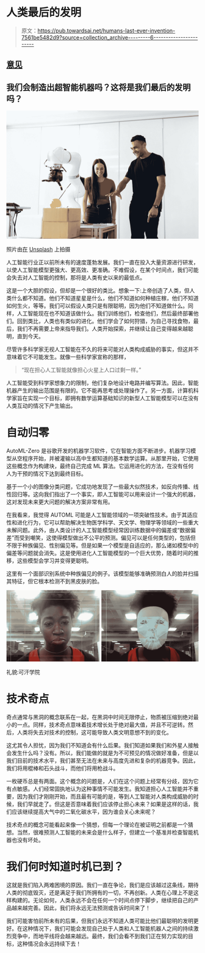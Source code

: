 # 人类最后的发明

> 原文：<https://pub.towardsai.net/humans-last-ever-invention-7561be5482d9?source=collection_archive---------6----------------------->

## [意见](https://towardsai.net/p/category/opinion)

## 我们会制造出超智能机器吗？这将是我们最后的发明吗？

![](img/2a3bda35ee3ed50c9e3876803da5cfec.png)

照片由[在](https://unsplash.com/@thisisengineering?utm_source=medium&utm_medium=referral) [Unsplash](https://unsplash.com?utm_source=medium&utm_medium=referral) 上拍摄

人工智能行业正以前所未有的速度蓬勃发展。我们一直在投入大量资源进行研发，以使人工智能模型更强大、更高效、更准确。不难假设，在某个时间点，我们可能会失去对人工智能的控制，那将是人类有史以来的最低点。

这是一个大胆的假设，但却是一个很好的类比。想象一下:上帝创造了人类，但人类什么都不知道。他们不知道星星是什么，他们不知道如何种植庄稼，他们不知道如何生火，等等。我们可以假设人类只是有限聪明，因为他们不知道做什么。同样，人工智能现在也不知道该做什么。我们训练他们，检查他们，然后最终部署他们。回到类比，人类也有类似的进化。他们学会了如何狩猎，为自己寻找食物，最后，我们不再需要上帝来指导我们。人类开始探索，并继续让自己变得越来越聪明，直到今天。

尽管许多科学家无视人工智能在不久的将来可能对人类构成威胁的事实，但这并不意味着它不可能发生。就像一些科学家宣称的那样，

> “现在担心人工智能就像担心火星上人口过剩一样。”

人工智能受到科学家想象力的限制，他们复杂地设计电路并编写算法。因此，智能机器产生的输出范围是有限的。它不能再思考或处理操作了。另一方面，计算机科学家旨在实现一个目标，即拥有数学运算基础知识的新型人工智能模型可以在没有人类互动的情况下产生输出。

# 自动归零

AutoML-Zero 是谷歌开发的机器学习软件，它在智能方面不断进步。机器学习模型从空程序开始，并被灌输以高中生都知道的基本数学运算。从那里开始，它使用这些概念作为构建块，最终自己完成 ML 算法。它运用进化的方法，在没有任何人为干预的情况下达到最终目标。

基于一个小的图像分类问题，它成功地发现了一些最大似然技术，如反向传播、线性回归等。这向我们指出了一个事实，即人工智能可以用来设计一个强大的机器，这对发现未来更大问题的解决方案非常有用。

在我看来，我觉得 AUTOML 可能是人工智能领域的一项突破性技术。由于其适应性和进化行为，它可以帮助解决生物医学科学、天文学、物理学等领域的一些重大未解问题。此外，由人类设计的人工智能模型经常因训练数据中的偏差或“数据偏差”而受到嘲笑，这使得模型做出不公平的预测。偏见可以是任何类型的，包括但不限于种族偏见、性别偏见等。但是如果一个模型是自适应的，那么诸如模型中的偏差等问题就会消失。这是使用进化人工智能模型的一个巨大优势，随着时间的推移，这些模型会学习并变得更聪明。

这里有一个面部识别系统中种族偏见的例子。该模型能够准确预测白人的脸并扫描其特征，但它根本检测不到黑皮肤的脸。

![](img/5ea1c852994367ffc860baf3763741f1.png)

礼貌:可汗学院

# 技术奇点

奇点通常与黑洞的概念联系在一起，在黑洞中时间无限停止，物质被压缩到绝对最小的一点。同样，技术奇点意味着技术增长处于绝对最大值，并且不可逆转。然后，人类将失去对技术的控制，这可能导致人类文明意想不到的变化。

这尤其令人担忧，因为我们不知道会有什么后果。我们知道如果我们和外星人接触会发生什么吗？没有。所以，我们能做的就是为不可预见的情况做好准备，但是以我们目前的技术水平，我们甚至无法在未来与高度先进和复杂的机器竞争。因此，我们将用棍棒和石头战斗，而他们将用枪战斗。

一枚硬币总是有两面。这个概念的问题是，人们在这个问题上经常有分歧，因为它有点敏感。人们经常固执地认为这种事情不可能发生。我知道担心人工智能并不重要，因为我们才刚刚开始，而且最有可能的是，等到人工智能对人类构成威胁的时候，我们早就走了。但这是否意味着我们应该停止担心未来？如果是这样的话，我们应该继续提高大气中的二氧化碳水平，因为谁会关心未来呢？

技术奇点的概念可能看起来像一个猜想，但每一个理论在被证明之前都是一个猜想。当然，很难预测人工智能的未来会是什么样子，但建立一个基准并检查智能机器也没有坏处。

# 我们何时知道时机已到？

这就是我们陷入两难困境的原因。我们一直在争论，我们是应该越过这条线，期待人类的彻底毁灭，还是满足于我们所拥有的一切，不再创新。人类在心理上不是这样构建的。无论如何，人类永远不会在任何一个时间点停下脚步，继续把自己的产品越来越完善。因此，我们将永远无法预测或告诉时间来了！

我们可能害怕前所未有的后果，但我们永远不知道人类可能比他们最聪明的发明更好。在这种情况下，我们可能会发现自己处于人类和人工智能机器人之间的持续激烈竞争中，而地平线将会越来越远。最终，我们会看不到我们正在努力实现的目标，这种情况会永远持续下去！